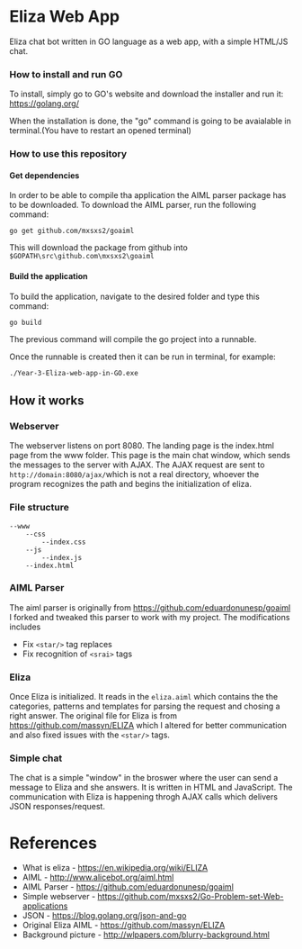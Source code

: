 # Eliza Web App
Eliza chat bot written in GO language as a web app, with a simple HTML/JS chat.

### How to install and run GO

To install, simply go to GO's website and download the installer and run it: https://golang.org/

When the installation is done, the "go" command is going to be avaialable in terminal.(You have to restart an opened terminal)

### How to use this repository

#### Get dependencies
In order to be able to compile tha application the AIML parser package has to be downloaded.
To download the AIML parser, run the following command:
```
go get github.com/mxsxs2/goaiml
```
This will download the package from github into ```$GOPATH\src\github.com\mxsxs2\goaiml```
#### Build the application
To build the application, navigate to the desired folder and type this command: 
```
go build 
```

The previous command will compile the go project into a runnable.

Once the runnable is created then it can be run in terminal, for example: 
```
./Year-3-Eliza-web-app-in-GO.exe
```

## How it works
### Webserver
The webserver listens on port 8080. 
The landing page is the index.html page from the www folder. 
This page is the main chat window, which sends the messages to the server with AJAX.
The AJAX request are sent to ```http://domain:8080/ajax/```which is not a real directory, whoever the program recognizes the path and begins the initialization of eliza. 
### File structure
```
--www
    --css
        --index.css
    --js
        --index.js
    --index.html
```
### AIML Parser
The aiml parser is originally from https://github.com/eduardonunesp/goaiml
I forked and tweaked this parser to work with my project.
The modifications includes
* Fix ```<star/>``` tag replaces
* Fix recognition of ```<srai>``` tags

### Eliza
Once Eliza is initialized. It reads in the ```eliza.aiml``` which contains the the categories, patterns and templates for parsing the request and chosing a right answer. 
The original file for Eliza is from https://github.com/massyn/ELIZA which I altered for better communication and also fixed issues with the ```<star/>``` tags.

### Simple chat
The chat is a simple "window" in the broswer where the user can send a message to Eliza and she answers.
It is written in HTML and JavaScript. The communication with Eliza is happening throgh AJAX calls which delivers JSON responses/request.



# References
* What is eliza - https://en.wikipedia.org/wiki/ELIZA
* AIML - http://www.alicebot.org/aiml.html
* AIML Parser - https://github.com/eduardonunesp/goaiml
* Simple webserver - https://github.com/mxsxs2/Go-Problem-set-Web-applications
* JSON - https://blog.golang.org/json-and-go
* Original Eliza AIML - https://github.com/massyn/ELIZA
* Background picture - http://wlpapers.com/blurry-background.html